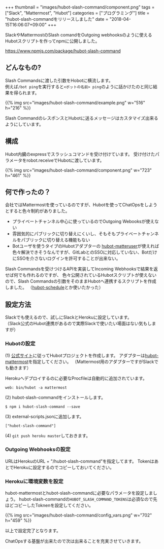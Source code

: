 +++
thumbnail = "images/hubot-slash-command/component.png"
tags = ["Slack", "Mattermost", "Hubot"]
categories = ["プログラミング"]
title = "hubot-slash-commandをリリースしました"
date = "2018-04-15T16:06:07+09:00"
+++

SlackやMattermostのSlash comandをOutgoing webhooksのように使えるHubotスクリプトを作ってnpmに公開しました。

https://www.npmjs.com/package/hubot-slash-command

## どんなもの?

Slash Commandsに渡した引数をHobotに横流します。  
例えば`/bot ping`を実行すると`<ボットの名前> ping`のように話かけたのと同じ結果を得られます。

{{% img src="images/hubot-slash-command/example.png" w="516" h="216" %}}

Slash CommandのレスポンスとHubotに送るメッセージはカスタマイズ出来るようにしています。

## 構成

Hubot内臓のexpressでスラッシュコマンドを受け付けています。
受け付けたパラメータをrobot.receiveでHubotに渡しています。

{{% img src="images/hubot-slash-command/component.png" w="723" h="461" %}}

## 何で作ったの？

会社ではMattermostを使っているのですが、Hubotを使ってChatOpsをしようとすると色々制約がありました。

- プライベートチャンネル中心に使っているのでOutgoing Webooksが使えない
- 雰囲気的にパブリックに切り替えにくいし、そもそもプライベートチャンネルをパブリックに切り替える機能もない
- Botユーザを使うタイプのHubotアダプターの [hubot-matteruser](https://github.com/loafoe/hubot-matteruser/)が使えれば色々解決できそうなんですが、GitLabとのSSOに対応していない、BotだけにSSOを介さないログインを許可することが出来ない。

Slash Commandsを受けつけるAPIを実装してIncoming Webhooksで結果を返せば何でも作れるのですが、
色々公開されているHubotスクリプトが使えないので、Slash Commandsの引数をそのままHubotへ連携するスクリプトを作成しました。
（[hubot-schedule](https://github.com/matsukaz/hubot-schedule)とか使いたかった）

## 設定方法

Slackでも使えるので、試しにSlackとHerokuに設定しています。  
（Slack公式のHubot連携があるので実際Slackで使いたい場面はない気もしますが）


### Hubotの設定
(1) [公式サイト](https://hubot.github.com/docs/)に従ってHubotプロジェクトを作成します。
アダプターは[hubot-mattermost](https://www.npmjs.com/package/hubot-mattermost)を指定してください。
（Mattermost用のアダプターですがSlackでも動きます）

Herokuへデプロイするのに必要なProcfileは自動的に追加されています。

```
web: bin/hubot -a mattermost
```


(2) hubot-slash-commandをインストールします。

```
$ npm i hubot-slash-command --save
```

(3) external-scripts.jsonに追加します。

```
["hubot-slash-command"]
```

(4) `git push heroku master`しておきます。

### Outgoing Webhooksの設定

URLはHerokuのURL + "/hubot-slash-command"を指定してます。
TokenはあとでHerokuに設定するのでコピーしておいてください。

### Herokuに環境変数を設定

hubot-mattermostとhubot-slash-commandに必要なパラメータを設定しましょう。
hubot-slash-commandの`HUBOT_SLASH_COMMAND_TOKENS`は必須なので先ほどコピーしたToknenを設定してください。

{{% img src="images/hubot-slash-command/config_vars.png" w="702" h="459" %}}

以上で設定完了となります。

ChatOpsする基盤が出来たので次は出来ることを充実させていきます。

